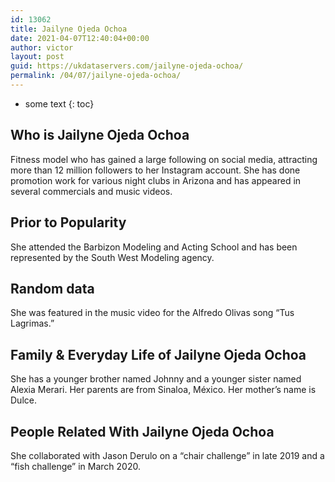```yaml
---
id: 13062
title: Jailyne Ojeda Ochoa
date: 2021-04-07T12:40:04+00:00
author: victor
layout: post
guid: https://ukdataservers.com/jailyne-ojeda-ochoa/
permalink: /04/07/jailyne-ojeda-ochoa/
---
```


* some text
{: toc}


## Who is Jailyne Ojeda Ochoa



Fitness model who has gained a large following on social media, attracting more than 12 million followers to her Instagram account. She has done promotion work for various night clubs in Arizona and has appeared in several commercials and music videos.

                
                
                
## Prior to Popularity



She attended the Barbizon Modeling and Acting School and has been represented by the South West Modeling agency.

                
                
                
## Random data



She was featured in the music video for the Alfredo Olivas song &#8220;Tus Lagrimas.&#8221;

                
                
                
## Family & Everyday Life of Jailyne Ojeda Ochoa



She has a younger brother named Johnny and a younger sister named Alexia Merari. Her parents are from Sinaloa, México. Her mother&#8217;s name is Dulce. 

                
                
                
## People Related With Jailyne Ojeda Ochoa



She collaborated with Jason Derulo on a &#8220;chair challenge&#8221; in late 2019 and a &#8220;fish challenge&#8221; in March 2020. 

                
              
            
          
          
          